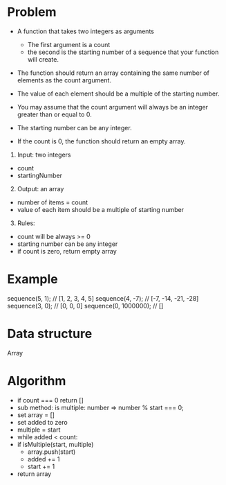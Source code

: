 # Problem

- A function that takes two integers as arguments
  - The first argument is a count
  - the second is the starting number of a sequence that your function will create. 
- The function should return an array containing the same number of elements as the count argument. 
- The value of each element should be a multiple of the starting number.

- You may assume that the count argument will always be an integer greater than or equal to 0. 
- The starting number can be any integer. 
- If the count is 0, the function should return an empty array.

1. Input: two integers
  - count 
  - startingNumber 
2. Output: an array 
  - number of items = count 
  - value of each item should be a multiple of starting number 
3. Rules:
  - count will be always >= 0
  - starting number can be any integer 
  - if count is zero, return empty array 

# Example

sequence(5, 1);          // [1, 2, 3, 4, 5]
sequence(4, -7);         // [-7, -14, -21, -28]
sequence(3, 0);          // [0, 0, 0]
sequence(0, 1000000);    // []

# Data structure

Array

# Algorithm

- if count === 0 return []
- sub method:
  is multiple: number => number % start === 0;
- set array = []
- set added to zero 
- multiple = start
- while added < count:
- if isMultiple(start, multiple) 
  - array.push(start)
  - added += 1 
  - start += 1 
- return array 


